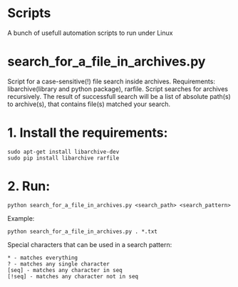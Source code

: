# Scripts
A bunch of usefull automation scripts to run under Linux

# search_for_a_file_in_archives.py
Script for a case-sensitive(!) file search inside archives. Requirements: libarchive(library and python package), rarfile.
Script searches for archives recursively. The result of successfull search will be a list of absolute path(s) to archive(s), that contains file(s) matched your search.

# 1. Install the requirements:
    sudo apt-get install libarchive-dev
    sudo pip install libarchive rarfile
# 2. Run:
    python search_for_a_file_in_archives.py <search_path> <search_pattern>
Example:

    python search_for_a_file_in_archives.py . *.txt
    
Special characters that can be used in a search pattern:

    * - matches everything
    ? - matches any single character
    [seq] - matches any character in seq
    [!seq] - matches any character not in seq
